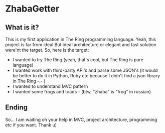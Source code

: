 # ZhabaGetter

## What is it?

This is my first application in The Ring programming language. Yeah, this project is far from ideal
But ideal architecture or elegant and fast solution were'nt the target. So, here is the target:

- I wanted to try The Ring (yeah, that's cool, but The Ring is pure language)
- I wanted work with third-party API's and parse some JSON's (it would be better to do it in Python, Ruby etc because I didn't find a json library in The Ring -.- )
- I wanted to understand MVC pattern
- I wanted some frogs and toads *-* (btw, "zhaba" is "frog" in russian)

## Ending

So... I am waiting oh your help in MVC, project architecture, programming etc if you want. Thank u)
